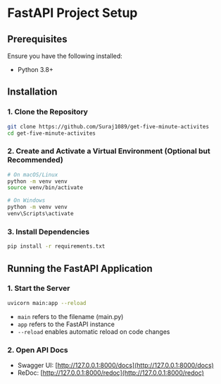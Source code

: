 # FastAPI Project Setup

## Prerequisites
Ensure you have the following installed:
- Python 3.8+

## Installation

### 1. Clone the Repository
```bash
git clone https://github.com/Suraj1089/get-five-minute-activites
cd get-five-minute-activites
```

### 2. Create and Activate a Virtual Environment (Optional but Recommended)
```bash
# On macOS/Linux
python -m venv venv
source venv/bin/activate

# On Windows
python -m venv venv
venv\Scripts\activate
```

### 3. Install Dependencies
```bash
pip install -r requirements.txt
```

## Running the FastAPI Application

### 1. Start the Server
```bash
uvicorn main:app --reload
```
- `main` refers to the filename (main.py)
- `app` refers to the FastAPI instance
- `--reload` enables automatic reload on code changes

### 2. Open API Docs
- Swagger UI: [http://127.0.0.1:8000/docs](http://127.0.0.1:8000/docs)
- ReDoc: [http://127.0.0.1:8000/redoc](http://127.0.0.1:8000/redoc)

